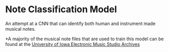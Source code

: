 # Note Classification Model
An attempt at a CNN that can identify both human and instrument made musical notes.

*A majority of the musical note files that are used to train this model can be found at the [University of Iowa Electronic Music Studio Archives](https://theremin.music.uiowa.edu/MIS.html)
